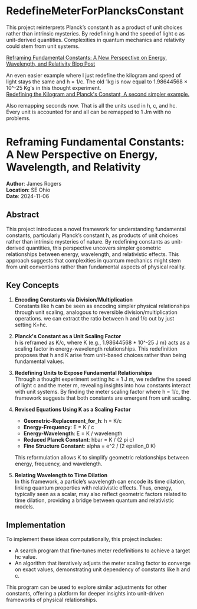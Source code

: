 # RedefineMeterForPlancksConstant
This project reinterprets Planck’s constant h as a product of unit choices rather than intrinsic mysteries. By redefining h and the speed of light c as unit-derived quantities. Complexities in quantum mechanics and relativity could stem from unit systems.

[Reframing Fundamental Constants: A New Perspective on Energy, Wavelength, and Relativity Blog Post](https://mystry-geek.blogspot.com/2024/11/reframing-fundamental-constants-new.html)

An even easier example where I just redefine the kilogram and speed of light stays the same and h = 1/c.  The old 1kg is now equal to 1.98644568 × 10^-25 Kg's in this thought experiment.  
[Redefining the Kilogram and Planck's Constant, A second simpler example.](https://mystry-geek.blogspot.com/2024/11/redefining-kilogram-and-plancks.html)

Also remapping seconds now. That is all the units used in h, c, and hc. Every unit is accounted for and all can be remapped to 1 Jm with no problems. 

# Reframing Fundamental Constants: A New Perspective on Energy, Wavelength, and Relativity

**Author**: James Rogers  
**Location**: SE Ohio  
**Date**: 2024-11-06  

## Abstract

This project introduces a novel framework for understanding fundamental constants, particularly Planck’s constant h, as products of unit choices rather than intrinsic mysteries of nature. By redefining constants as unit-derived quantities, this perspective uncovers simpler geometric relationships between energy, wavelength, and relativistic effects. This approach suggests that complexities in quantum mechanics might stem from unit conventions rather than fundamental aspects of physical reality.  

## Key Concepts

1. **Encoding Constants via Division/Multiplication**  
   Constants like h can be seen as encoding simpler physical relationships through unit scaling, analogous to reversible division/multiplication operations.  we can extract the ratio between h and 1/c out by just setting K=hc. 

2. **Planck's Constant as a Unit Scaling Factor**  
   h is reframed as K/c, where K (e.g.,  1.98644568 * 10^-25 J m} acts as a scaling factor in energy-wavelength relationships. This redefinition proposes that h and K arise from unit-based choices rather than being fundamental values.

3. **Redefining Units to Expose Fundamental Relationships**  
   Through a thought experiment setting hc = 1 J m, we redefine the speed of light c and the meter m, revealing insights into how constants interact with unit systems. By finding the meter scaling factor where  h = 1/c, the framework suggests that both constants are emergent from unit scaling.

4. **Revised Equations Using K  as a Scaling Factor**
   - **Geometric-Replacement_for_h**: h = K/c 
   - **Energy-Frequency**: E = K / c 
   - **Energy-Wavelength**: E = K / wavelength
   - **Reduced Planck Constant**: hbar = K / (2 pi c)
   - **Fine Structure Constant**: alpha = e^2 / (2 epsilon_0 K)

   This reformulation allows K to simplify geometric relationships between energy, frequency, and wavelength.

5. **Relating Wavelength to Time Dilation**  
   In this framework, a particle’s wavelength can encode its time dilation, linking quantum properties with relativistic effects. Thus, energy, typically seen as a scalar, may also reflect geometric factors related to time dilation, providing a bridge between quantum and relativistic models.

## Implementation

To implement these ideas computationally, this project includes:

- A search program that fine-tunes meter redefinitions to achieve a target hc value.
- An algorithm that iteratively adjusts the meter scaling factor to converge on exact values, demonstrating unit dependency of constants like h and c.

This program can be used to explore similar adjustments for other constants, offering a platform for deeper insights into unit-driven frameworks of physical relationships.
